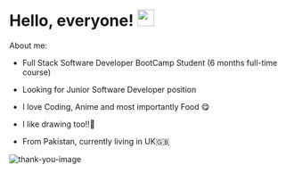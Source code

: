 # Hello, everyone! <img src="https://raw.githubusercontent.com/MartinHeinz/MartinHeinz/master/wave.gif" width="30px">


About me:
* Full Stack Software Developer BootCamp Student (6 months full-time course)
* Looking for Junior Software Developer position

 * I love Coding, Anime and most importantly Food 😋
 * I like drawing too!!🎨 
 * From Pakistan, currently living in UK🇬🇧

![thank-you-image](https://th.bing.com/th/id/OIP.lkz26GIgt-adJbZrp6DtiwAAAA?w=183&h=189&c=7&o=5&pid=1.7)

<!-- Here are some ideas to get you started:

- 🔭 I’m currently working on ...
- 🌱 I’m currently learning ...
- 👯 I’m looking to collaborate on ...
- 🤔 I’m looking for help with ...
- 💬 Ask me about ...
- 📫 How to reach me: ...
- 😄 Pronouns: ...
- ⚡ Fun fact: ... -->
